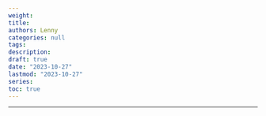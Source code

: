 ```yaml
---
weight: 
title: 
authors: Lenny
categories: null
tags: 
description: 
draft: true
date: "2023-10-27"
lastmod: "2023-10-27"
series:
toc: true
---
```



<!--more-->
---

